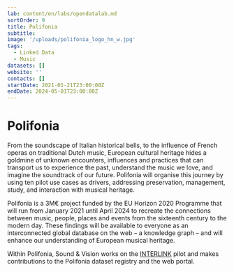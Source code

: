 ```yaml
---
lab: content/en/labs/opendatalab.md
sortOrder: 9
title: Polifonia
subtitle:
image: '/uploads/polifonia_logo_hn_w.jpg'
tags:
  - Linked Data
  - Music
datasets: []
website: ''
contacts: []
startDate: 2021-01-21T23:00:00Z
endDate: 2024-05-01T23:00:00Z
---
```


# Polifonia

From the soundscape of Italian historical bells, to the influence of French operas on traditional Dutch music, European cultural heritage hides a goldmine of unknown encounters, influences and practices that can transport us to experience the past, understand the music we love, and imagine the soundtrack of our future. Polifonia will organise this journey by using ten pilot use cases as drivers, addressing preservation, management, study, and interaction with musical heritage.

Polifonia is a 3M€ project funded by the EU Horizon 2020 Programme that will run from January 2021 until April 2024 to recreate the connections between music, people, places and events from the sixteenth century to the modern day. These findings will be available to everyone as an interconnected global database on the web – a knowledge graph – and will enhance our understanding of European musical heritage.

Within Polifonia, Sound & Vision works on the [INTERLINK](https://polifonia-project.eu/pilots/interlink/ 'INTERLINK pilot') pilot and makes contributions to the Polifonia dataset registry and the web portal.
